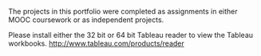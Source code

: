 The projects in this portfolio were completed as assignments in either MOOC coursework or as independent projects.

Please install either the 32 bit or 64 bit Tableau reader to view the Tableau workbooks.
http://www.tableau.com/products/reader
